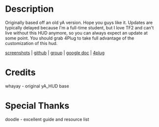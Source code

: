 # Description

Originally based off an old yA version. Hope you guys like it. Updates are typically delayed because I'm a full-time student, but I love TF2 and can't live without this HUD anymore, so you can always expect an update at some point. You should grab 4Plug to take full advantage of the customization of this hud.

[screenshots](https://imgur.com/a/yluqH) | [github](https://github.com/Sevin7/7hud) | [group](https://steamcommunity.com/groups/7HUD) | [google doc](https://docs.google.com/document/d/1XuTSFqqsagegsVVZk3-dvqSJzzyUue4JP9XUvhHFZSg/edit) | [4plug](https://www.teamfortress.tv/13401)

# Credits

whayay - original yA_HUD base

# Special Thanks

doodle - excellent guide and resource list
